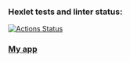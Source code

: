 ### Hexlet tests and linter status:
[![Actions Status](https://github.com/teo11git/frontend-project-lvl4/workflows/hexlet-check/badge.svg)](https://github.com/teo11git/frontend-project-lvl4/actions)  
### [My app](https://my-chat-app2021.herokuapp.com/)
